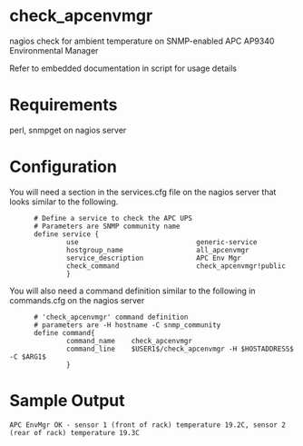 # check_apcenvmgr
nagios check for ambient temperature on SNMP-enabled APC AP9340 Environmental Manager

Refer to embedded documentation in script for usage details

# Requirements
perl, snmpget on nagios server

# Configuration
You will need a section in the services.cfg file on the nagios server that looks similar to the following.
```
      # Define a service to check the APC UPS
      # Parameters are SNMP community name
      define service {
              use                             generic-service
              hostgroup_name                  all_apcenvmgr
              service_description             APC Env Mgr
              check_command                   check_apcenvmgr!public
              }
```

You will also need a command definition similar to the following in commands.cfg on the nagios server
```
      # 'check_apcenvmgr' command definition
      # parameters are -H hostname -C snmp_community
      define command{
              command_name    check_apcenvmgr
              command_line    $USER1$/check_apcenvmgr -H $HOSTADDRESS$ -C $ARG1$
              }
```

# Sample Output 
```
APC EnvMgr OK - sensor 1 (front of rack) temperature 19.2C, sensor 2 (rear of rack) temperature 19.3C
```


